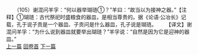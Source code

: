 　　（105）谢混问羊孚：“何以器举瑚琏①？”羊曰：“故当以为接神之器。”【注释】①瑚琏：古代祭祀时盛粮食的器皿，是相当尊贵的。据《论语·公冶长》记载，孔于说子贡是一个器皿、子贡问是什么器皿，孔子说是瑚琏。
　　【译文】谢混问羊孚：“为什么说到器皿就要举出瑚琏？”羊孚说：“自然是因为它是迎神的器皿。”
<br>[上一篇](02_104) [回卷首](02_000) [下一篇](02_106)
